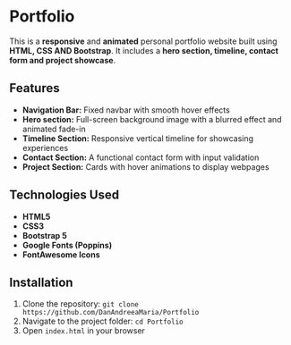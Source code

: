 # Portfolio #

This is a **responsive** and **animated** personal portfolio website built using **HTML, CSS AND Bootstrap**. It includes a **hero section, timeline, contact form and project showcase**.

## Features
* **Navigation Bar:** Fixed navbar with smooth hover effects
* **Hero section:** Full-screen background image with a blurred effect and animated fade-in
* **Timeline Section:** Responsive vertical timeline for showcasing experiences
* **Contact Section:** A functional contact form with input validation
* **Project Section:** Cards with hover animations to display webpages

## Technologies Used

* **HTML5**
* **CSS3**
* **Bootstrap 5**
* **Google Fonts (Poppins)**
* **FontAwesome Icons**

## Installation 

1. Clone the repository: ```git clone https://github.com/DanAndreeaMaria/Portfolio```
2. Navigate to the project folder: ```cd Portfolio```
3. Open ```index.html``` in your browser


